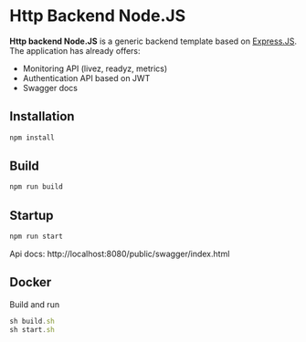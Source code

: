 # Http Backend Node.JS
**Http backend Node.JS** is a generic backend template based on [Express.JS](https://github.com/expressjs/express). The application has already offers:

- Monitoring API (livez, readyz, metrics)
- Authentication API based on JWT
- Swagger docs

## Installation

```js
npm install
```

## Build

```js
npm run build
```

## Startup

```js
npm run start
```

Api docs: http://localhost:8080/public/swagger/index.html

## Docker

Build and run

```js
sh build.sh
sh start.sh
```
